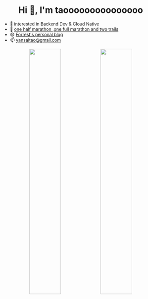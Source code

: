 <p align="center"> 
<!--   Visitor count<br> -->
<!--   <img src="https://profile-counter.glitch.me/Forrest-Tao/count.svg" /> -->
</p>

<h1 align="center"> Hi 👋, I'm taooooooooooooooo </h1>

- :orange_book: interested in Backend Dev & Cloud Native
- 🏃 [one half marathon ,one full marathon and two trails](https://forrest-is-running.vercel.app/)
- 😄 [Forrest's personal blog](https://www.taooooooooooooooo.top/about)
- 📫 yansaitao@gmail.com

<p align="center">
  <!-- GitHub Stats -->
  <img width="45%" src="https://github-read-state.vercel.app/api?username=forrestIsRunning&show_icons=true&hide_border=true&show=reviews&hide_title=true&hide=contribs" />
  
  
  <!-- Streak Stats -->
  <img width="45%" src="https://streak-stats.demolab.com?user=GoSimplicity&theme=transparent&date_format=%5BY.%5Dn.j&hide_border=true" />
</p>


